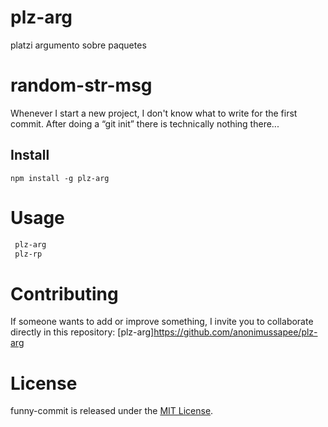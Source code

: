# plz-arg
platzi argumento sobre paquetes

# random-str-msg

Whenever I start a new project, I don't know what to write for the first commit. After doing a “git init” there is technically nothing there...

## Install

```npm
npm install -g plz-arg
```

# Usage

```bash
 plz-arg
 plz-rp
```

# Contributing

If someone wants to add or improve something, I invite you to collaborate directly in this repository: [plz-arg]https://github.com/anonimussapee/plz-arg

# License

funny-commit is released under the [MIT License](https://opensource.org/licenses/MIT).